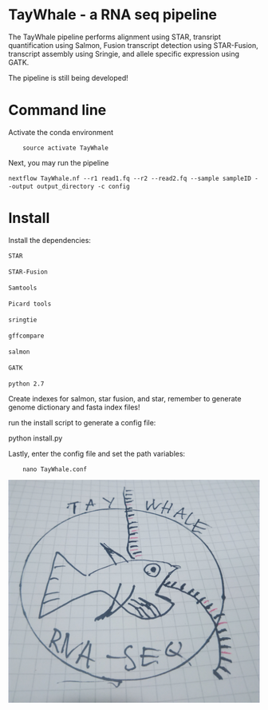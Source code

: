# TayWhale - a RNA seq pipeline
The TayWhale pipeline performs alignment using STAR, transript quantification using Salmon, Fusion transcript detection using STAR-Fusion, transcript assembly using Sringie, and allele specific expression using GATK.


The pipeline is still being developed!



# Command line
Activate the conda environment

        source activate TayWhale

Next, you may run the pipeline

    nextflow TayWhale.nf --r1 read1.fq --r2 --read2.fq --sample sampleID --output output_directory -c config

# Install
Install the dependencies:

    STAR
    
    STAR-Fusion

    Samtools

    Picard tools

	sringtie
	
	gffcompare

	salmon

	GATK

	python 2.7

Create indexes for salmon, star fusion, and star, remember to generate genome dictionary and fasta index files!

run the install script to generate a config file:

python install.py

Lastly, enter the config file and set the path variables:

        nano TayWhale.conf


![TayWhale](TayWhale.jpg)
